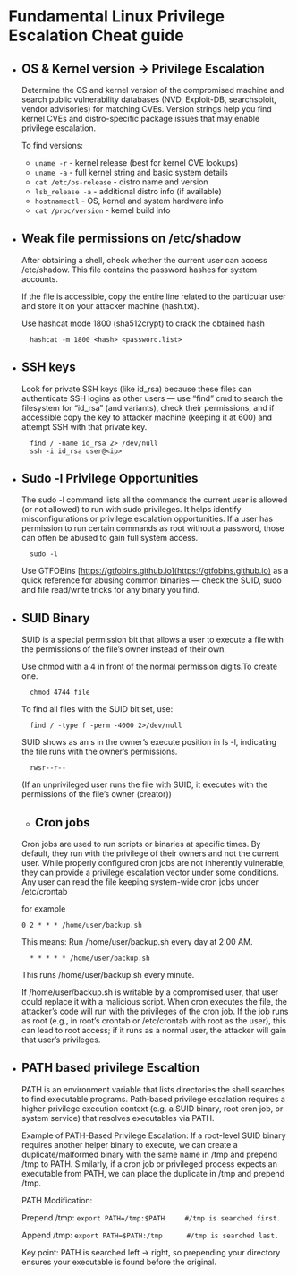 # Fundamental Linux Privilege Escalation Cheat guide

* ## OS & Kernel version → Privilege Escalation
  Determine the OS and kernel version of the compromised machine and search public vulnerability databases (NVD, Exploit-DB, searchsploit, vendor advisories) for matching CVEs. Version strings help you find kernel CVEs and distro-specific package issues that may enable privilege escalation.

   To find versions:
   
   - `uname -r`              -  kernel release (best for kernel CVE lookups)
   - `uname -a`              -  full kernel string and basic system details
   - `cat /etc/os-release`   -  distro name and version
   - `lsb_release -a`        -  additional distro info (if available)
   - `hostnamectl`           -  OS, kernel and system hardware info
   - `cat /proc/version`     -  kernel build info

* ## Weak file permissions on /etc/shadow
  After obtaining a shell, check whether the current user can access /etc/shadow. This file contains the password hashes for system accounts.

  If the file is accessible, copy the entire line related to the particular user and store it on your attacker machine (hash.txt).

  Use hashcat mode 1800 (sha512crypt) to crack the obtained hash
  
  		hashcat -m 1800 <hash> <password.list>


* ## SSH keys 
  Look for private SSH keys (like id_rsa) because these files can authenticate SSH logins as other users — use “find” cmd to search the filesystem for “id_rsa” (and variants), check their permissions,   and if accessible copy the key to attacker machine (keeping it at 600) and attempt SSH with that private key.

  		find / -name id_rsa 2> /dev/null
  		ssh -i id_rsa user@<ip>

* ## Sudo -l Privilege Opportunities
  The sudo -l command lists all the commands the current user is allowed (or not allowed) to run with sudo privileges. It helps identify misconfigurations or privilege escalation opportunities. If a user has permission to run certain commands as root without a password, those can often be abused to gain full system access.

  		sudo -l

  Use GTFOBins [https://gtfobins.github.io](https://gtfobins.github.io) as a quick reference for abusing common binaries — check the SUID, sudo and file read/write tricks for any binary you find.

* ## SUID Binary
  SUID is a special permission bit that allows a user to execute a file with the permissions of the file’s owner instead of their own.
    

  Use chmod with a 4 in front of the normal permission digits.To create one.

		chmod 4744 file
    
		
  To find all files with the SUID bit set, use:

		find / -type f -perm -4000 2>/dev/null
    
		
  SUID shows as an s in the owner’s execute position in ls -l, indicating the file runs with the owner’s permissions.

		rwsr--r--


	(If an unprivileged user runs the file with SUID, it executes with the permissions of the file’s owner (creator))


  * ## Cron jobs
  Cron jobs are used to run scripts or binaries at specific times. By default, they run with the privilege of their owners and not the current user. While properly configured cron jobs are not      inherently vulnerable, they can provide a privilege escalation vector under some conditions.
  Any user can read the file keeping system-wide cron jobs under /etc/crontab
  
  for example

	  0 2 * * * /home/user/backup.sh

  This means: Run /home/user/backup.sh every day at 2:00 AM.

  		* * * * * /home/user/backup.sh
  This runs /home/user/backup.sh every minute.

  If /home/user/backup.sh is writable by a compromised user, that user could replace it with a malicious script. When cron executes the file, the attacker’s code will run with the privileges of the cron job.
  If the job runs as root (e.g., in root’s crontab or /etc/crontab with root as the user), this can lead to root access; if it runs as a normal user, the attacker will gain that user’s privileges.


 * ## PATH based privilege Escaltion
	  PATH is an environment variable that lists directories the shell searches to find executable programs.
	  Path‑based privilege escalation requires a higher‑privilege execution context (e.g. a SUID binary, root cron job, or system service) that resolves executables via PATH.
	
	  Example of PATH-Based Privilege Escalation:
	 If a root-level SUID binary requires another helper binary to execute, we can create a duplicate/malformed binary with the same name in /tmp and prepend /tmp to PATH.
	 Similarly, if a cron job or privileged process expects an executable from PATH, we can place the duplicate in /tmp and prepend /tmp.
	
	 PATH Modification:
	
	 Prepend /tmp: `export PATH=/tmp:$PATH     #/tmp is searched first.`
	
	 Append /tmp: `export PATH=$PATH:/tmp      #/tmp is searched last.`
	
	 Key point: PATH is searched left → right, so prepending your directory ensures your executable is found before the original.
 
